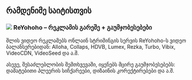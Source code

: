 ## რამდენიმე საიტისთვის

### ![](https://reyohoho.github.io/reyohoho/icons/favicon-32x32.png) ReYohoho – რეკლამის გარეშე + გაუმჯობესებები

შლის ვიდეო რეკლამებს ონლაინ სტრიმინგის სერვის ReYohoho-ს ვიდეო ბალანსერებიდან: Alloha, Collaps, HDVB, Lumex, Rezka, Turbo, Vibix, VideoCDN, VideoSeed და ა.შ.

ასევე, შესაძლებლობის შემთხვევაში, იყენებს მცირე გაუმჯობესებებს: დამატებითი პლეერის სიჩქარეები, დიზაინის კორექტირებები და ა.შ.
